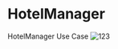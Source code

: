 # HotelManager
HotelManager
Use Case
![123](https://user-images.githubusercontent.com/29602942/32471992-caafd32c-c392-11e7-87c2-5d53533be333.jpg)

